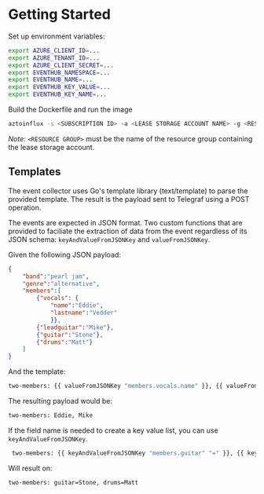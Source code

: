 
# Getting Started

Set up environment variables:

```bash
export AZURE_CLIENT_ID=...
export AZURE_TENANT_ID=...
export AZURE_CLIENT_SECRET=...
export EVENTHUB_NAMESPACE=...
export EVENTHUB_NAME=...
export EVENTHUB_KEY_VALUE=...
export EVENTHUB_KEY_NAME=...
```

Build the Dockerfile and run the image

```bash
aztoinflux -s <SUBSCRIPTION ID> -a <LEASE STORAGE ACCOUNT NAME> -g <RESOURCE GROUP> -u <TELEGRAF URL> -t <TEMPLATE>
```


*Note:* ```<RESOURCE GROUP>``` must be the name of the resource group containing the lease storage account.

## Templates

The event collector uses Go's template library (text/template) to parse the provided template. The result is the payload sent to Telegraf using a POST operation.

The events are expected in JSON format. Two custom functions that are provided to faciliate the extraction of data from the event regardless of its JSON schema:  ```keyAndValueFromJSONKey``` and ```valueFromJSONKey```. 

Given the following JSON payload:

```json
{
    "band":"pearl jam",
    "genre":"alternative",
    "members":[
        {"vocals": {
            "name":"Eddie",
            "lastname":"Vedder"
            }},
        {"leadguitar":"Mike"},
        {"guitar":"Stone"},
        {"drums":"Matt"}
    ]
}
```

And the template:

 ```bash
 two-members: {{ valueFromJSONKey "members.vocals.name" }}, {{ valueFromJSONKey "members.leadguitar" }}
 ```

The resulting payload would be:

```bash
two-members: Eddie, Mike
```

If the field name is needed to create a key value list, you can use ```keyAndValueFromJSONKey```.


```bash
 two-members: {{ keyAndValueFromJSONKey "members.guitar" "=" }}, {{ keyAndValueFromJSONKey "members.drums" "=" }}

```

Will result on:

```bash
two-members: guitar=Stone, drums=Matt
```
